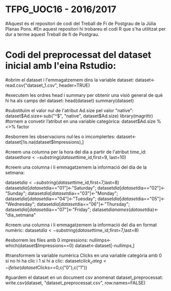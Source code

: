# TFPG_UOC16 - 2016/2017
#Aquest és el repositori de codi del Treball de Fi de Postgrau de la Júlia Planas Pons.
#En aquest repositori hi trobareu el codi R que s'ha utilitzat per dur a terme aquest Treball de fi de Postgrau.

# Codi del preprocessat del dataset inicial amb l'eina Rstudio:
#obrim el dataset i l'emmagatzemem dins la variable dataset:
dataset<-read.csv("dataset_1.csv", header=TRUE)

#executem les ordres head i summary per obtenir una visió general de què hi ha als camps del dataset:
head(dataset)
summary(dataset)

#substituïm el valor nul de l'atribut Ad.size pel valor "native":
dataset$Ad.size<-sub("^$", "native", dataset$Ad.size)
library(magrittr)
#tornem a convetir l’atribut en una variable categòrica:
dataset$Ad.size %<>% factor

#esborrem les observacions nul·les o imcomplertes:
dataset<-dataset[!is.na(dataset$Impressions),]

#creem una columna per la hora del dia a partir de l'atribut time_id:
dataset$hora<- substring(dataset$time_id,first=9, last=10)

#creem una columna i li emmagatzemem la informació del dia de la setmana:

dataset$dia<-substring(dataset$time_id,first=7,last=8)
dataset$dia[dataset$dia=="01"]<-"Saturday";
dataset$dia[dataset$dia=="02"]<-"Sunday";
dataset$dia[dataset$dia=="03"]<-"Monday";
dataset$dia[dataset$dia=="04"]<-"Tuesday";
dataset$dia[dataset$dia=="05"]<-"Wednesday";
dataset$dia[dataset$dia=="06"]<-"Thursday";
dataset$dia[dataset$dia=="07"]<-"Friday";
dataset$dia %<>% factor
names(dataset$dia)<-"dia_setmana"

#creem una columna i li emmagatzemem la informació del dia en format numèric:
dataset$dia<-substring(dataset$time_id,first=7,last=8)

#esborrem les files amb 0 impressions:
nullimps<-which(dataset$Impressions==0)
dataset<-dataset[-nullimps,]

#transformem la variable numèrica Clicks en una variable categòria amb 0 si no hi ha clic i 1 si hi a clic:
dataset$click_categ<-ifelse(dataset$Clicks==0,c("0"),c("1"))

#guardem el dataset en un document csv anomenat dataset_preprocessat:
write.csv(dataset, "dataset_preprocessat.csv", row.names=FALSE)

